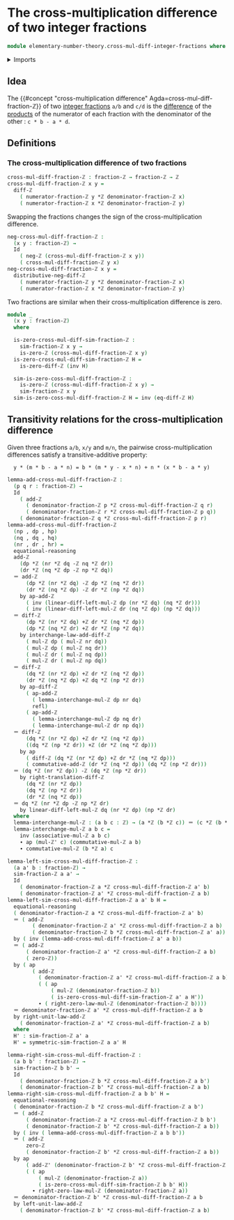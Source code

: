# The cross-multiplication difference of two integer fractions

```agda
module elementary-number-theory.cross-mul-diff-integer-fractions where
```

<details><summary>Imports</summary>

```agda
open import elementary-number-theory.addition-integers
open import elementary-number-theory.difference-integers
open import elementary-number-theory.integer-fractions
open import elementary-number-theory.integers
open import elementary-number-theory.multiplication-integers

open import foundation.action-on-identifications-functions
open import foundation.dependent-pair-types
open import foundation.identity-types
open import foundation.negation
open import foundation.propositions
```

</details>

## Idea

The {{#concept "cross-multiplication difference" Agda=cross-mul-diff-fraction-ℤ}} of two [integer fractions](elementary-number-theory.integer-fractions.md) `a/b` and `c/d` is the
[difference](elementary-number-theory.difference-integers.md) of the [products](elementary-number-theory.multiplication-integers.md) of the numerator of each fraction with the
denominator of the other : `c * b - a * d`.

## Definitions

### The cross-multiplication difference of two fractions

```agda
cross-mul-diff-fraction-ℤ : fraction-ℤ → fraction-ℤ → ℤ
cross-mul-diff-fraction-ℤ x y =
  diff-ℤ
    ( numerator-fraction-ℤ y *ℤ denominator-fraction-ℤ x)
    ( numerator-fraction-ℤ x *ℤ denominator-fraction-ℤ y)
```

Swapping the fractions changes the sign of the cross-multiplication difference.

```agda
neg-cross-mul-diff-fraction-ℤ :
  (x y : fraction-ℤ) →
  Id
    ( neg-ℤ (cross-mul-diff-fraction-ℤ x y))
    ( cross-mul-diff-fraction-ℤ y x)
neg-cross-mul-diff-fraction-ℤ x y =
  distributive-neg-diff-ℤ
    ( numerator-fraction-ℤ y *ℤ denominator-fraction-ℤ x)
    ( numerator-fraction-ℤ x *ℤ denominator-fraction-ℤ y)
```

Two fractions are similar when their cross-multiplication difference is zero.

```agda
module _
  (x y : fraction-ℤ)
  where

  is-zero-cross-mul-diff-sim-fraction-ℤ :
    sim-fraction-ℤ x y →
    is-zero-ℤ (cross-mul-diff-fraction-ℤ x y)
  is-zero-cross-mul-diff-sim-fraction-ℤ H =
    is-zero-diff-ℤ (inv H)

  sim-is-zero-coss-mul-diff-fraction-ℤ :
    is-zero-ℤ (cross-mul-diff-fraction-ℤ x y) →
    sim-fraction-ℤ x y
  sim-is-zero-coss-mul-diff-fraction-ℤ H = inv (eq-diff-ℤ H)
```

## Transitivity relations for the cross-multiplication difference

Given three fractions `a/b`, `x/y` and `m/n`, the pairwise cross-multiplication
differences satisfy a transitive-additive property:

```text
  y * (m * b - a * n) = b * (m * y - x * n) + n * (x * b - a * y)
```

```agda
lemma-add-cross-mul-diff-fraction-ℤ :
  (p q r : fraction-ℤ) →
  Id
    ( add-ℤ
      ( denominator-fraction-ℤ p *ℤ cross-mul-diff-fraction-ℤ q r)
      ( denominator-fraction-ℤ r *ℤ cross-mul-diff-fraction-ℤ p q))
    ( denominator-fraction-ℤ q *ℤ cross-mul-diff-fraction-ℤ p r)
lemma-add-cross-mul-diff-fraction-ℤ
  (np , dp , hp)
  (nq , dq , hq)
  (nr , dr , hr) =
  equational-reasoning
  add-ℤ
    (dp *ℤ (nr *ℤ dq -ℤ nq *ℤ dr))
    (dr *ℤ (nq *ℤ dp -ℤ np *ℤ dq))
  ＝ add-ℤ
      (dp *ℤ (nr *ℤ dq) -ℤ dp *ℤ (nq *ℤ dr))
      (dr *ℤ (nq *ℤ dp) -ℤ dr *ℤ (np *ℤ dq))
    by ap-add-ℤ
      ( inv (linear-diff-left-mul-ℤ dp (nr *ℤ dq) (nq *ℤ dr)))
      ( inv (linear-diff-left-mul-ℤ dr (nq *ℤ dp) (np *ℤ dq)))
  ＝ diff-ℤ
      (dp *ℤ (nr *ℤ dq) +ℤ dr *ℤ (nq *ℤ dp))
      (dp *ℤ (nq *ℤ dr) +ℤ dr *ℤ (np *ℤ dq))
    by interchange-law-add-diff-ℤ
      ( mul-ℤ dp ( mul-ℤ nr dq))
      ( mul-ℤ dp ( mul-ℤ nq dr))
      ( mul-ℤ dr ( mul-ℤ nq dp))
      ( mul-ℤ dr ( mul-ℤ np dq))
  ＝ diff-ℤ
      (dq *ℤ (nr *ℤ dp) +ℤ dr *ℤ (nq *ℤ dp))
      (dr *ℤ (nq *ℤ dp) +ℤ dq *ℤ (np *ℤ dr))
    by ap-diff-ℤ
      ( ap-add-ℤ
        ( lemma-interchange-mul-ℤ dp nr dq)
        refl)
      ( ap-add-ℤ
        ( lemma-interchange-mul-ℤ dp nq dr)
        ( lemma-interchange-mul-ℤ dr np dq))
  ＝ diff-ℤ
      (dq *ℤ (nr *ℤ dp) +ℤ dr *ℤ (nq *ℤ dp))
      ((dq *ℤ (np *ℤ dr)) +ℤ (dr *ℤ (nq *ℤ dp)))
    by ap
      ( diff-ℤ (dq *ℤ (nr *ℤ dp) +ℤ dr *ℤ (nq *ℤ dp)))
      ( commutative-add-ℤ (dr *ℤ (nq *ℤ dp)) (dq *ℤ (np *ℤ dr)))
  ＝ (dq *ℤ (nr *ℤ dp)) -ℤ (dq *ℤ (np *ℤ dr))
    by right-translation-diff-ℤ
      (dq *ℤ (nr *ℤ dp))
      (dq *ℤ (np *ℤ dr))
      (dr *ℤ (nq *ℤ dp))
  ＝ dq *ℤ (nr *ℤ dp -ℤ np *ℤ dr)
    by linear-diff-left-mul-ℤ dq (nr *ℤ dp) (np *ℤ dr)
  where
  lemma-interchange-mul-ℤ : (a b c : ℤ) → (a *ℤ (b *ℤ c)) ＝ (c *ℤ (b *ℤ a))
  lemma-interchange-mul-ℤ a b c =
    inv (associative-mul-ℤ a b c)
    ∙ ap (mul-ℤ' c) (commutative-mul-ℤ a b)
    ∙ commutative-mul-ℤ (b *ℤ a) c

lemma-left-sim-cross-mul-diff-fraction-ℤ :
  (a a' b : fraction-ℤ) →
  sim-fraction-ℤ a a' →
  Id
    ( denominator-fraction-ℤ a *ℤ cross-mul-diff-fraction-ℤ a' b)
    ( denominator-fraction-ℤ a' *ℤ cross-mul-diff-fraction-ℤ a b)
lemma-left-sim-cross-mul-diff-fraction-ℤ a a' b H =
  equational-reasoning
  ( denominator-fraction-ℤ a *ℤ cross-mul-diff-fraction-ℤ a' b)
  ＝ ( add-ℤ
        ( denominator-fraction-ℤ a' *ℤ cross-mul-diff-fraction-ℤ a b)
        ( denominator-fraction-ℤ b *ℤ cross-mul-diff-fraction-ℤ a' a))
  by ( inv (lemma-add-cross-mul-diff-fraction-ℤ a' a b))
  ＝ ( add-ℤ
      ( denominator-fraction-ℤ a' *ℤ cross-mul-diff-fraction-ℤ a b)
      ( zero-ℤ))
  by ( ap
        ( add-ℤ
          ( denominator-fraction-ℤ a' *ℤ cross-mul-diff-fraction-ℤ a b))
          ( ( ap
              ( mul-ℤ (denominator-fraction-ℤ b))
              ( is-zero-cross-mul-diff-sim-fraction-ℤ a' a H'))
          ∙ ( right-zero-law-mul-ℤ (denominator-fraction-ℤ b))))
  ＝ denominator-fraction-ℤ a' *ℤ cross-mul-diff-fraction-ℤ a b
  by right-unit-law-add-ℤ
    ( denominator-fraction-ℤ a' *ℤ cross-mul-diff-fraction-ℤ a b)
  where
  H' : sim-fraction-ℤ a' a
  H' = symmetric-sim-fraction-ℤ a a' H

lemma-right-sim-cross-mul-diff-fraction-ℤ :
  (a b b' : fraction-ℤ) →
  sim-fraction-ℤ b b' →
  Id
    ( denominator-fraction-ℤ b *ℤ cross-mul-diff-fraction-ℤ a b')
    ( denominator-fraction-ℤ b' *ℤ cross-mul-diff-fraction-ℤ a b)
lemma-right-sim-cross-mul-diff-fraction-ℤ a b b' H =
  equational-reasoning
  ( denominator-fraction-ℤ b *ℤ cross-mul-diff-fraction-ℤ a b')
  ＝ ( add-ℤ
      ( denominator-fraction-ℤ a *ℤ cross-mul-diff-fraction-ℤ b b')
      ( denominator-fraction-ℤ b' *ℤ cross-mul-diff-fraction-ℤ a b))
  by ( inv ( lemma-add-cross-mul-diff-fraction-ℤ a b b'))
  ＝ ( add-ℤ
      zero-ℤ
      ( denominator-fraction-ℤ b' *ℤ cross-mul-diff-fraction-ℤ a b))
  by ap
      ( add-ℤ' (denominator-fraction-ℤ b' *ℤ cross-mul-diff-fraction-ℤ a b))
      ( ( ap
          ( mul-ℤ (denominator-fraction-ℤ a))
          ( is-zero-cross-mul-diff-sim-fraction-ℤ b b' H))
        ∙ right-zero-law-mul-ℤ (denominator-fraction-ℤ a))
  ＝ denominator-fraction-ℤ b' *ℤ cross-mul-diff-fraction-ℤ a b
  by left-unit-law-add-ℤ
    ( denominator-fraction-ℤ b' *ℤ cross-mul-diff-fraction-ℤ a b)
```
